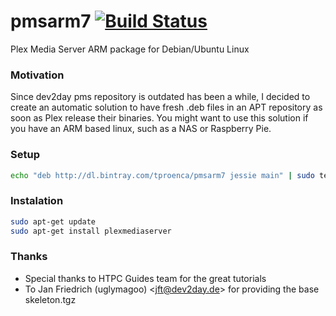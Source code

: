 # pmsarm7 [![Build Status](https://travis-ci.org/tproenca/pmsarm7.svg?branch=master)](https://travis-ci.org/tproenca/pmsarm7)
Plex Media Server ARM package for Debian/Ubuntu Linux

### Motivation
Since dev2day pms repository is outdated has been a while, I decided to create an automatic solution to have fresh .deb files in an APT repository as soon as Plex release their binaries. You might want to use this solution if you have an ARM based linux, such as a NAS or Raspberry Pie.

### Setup
```bash
echo "deb http://dl.bintray.com/tproenca/pmsarm7 jessie main" | sudo tee /etc/apt/sources.list.d/pms.list
```

### Instalation
```bash
sudo apt-get update
sudo apt-get install plexmediaserver
```

### Thanks
* Special thanks to HTPC Guides team for the great tutorials
* To Jan Friedrich (uglymagoo) <<jft@dev2day.de>> for providing the base skeleton.tgz

